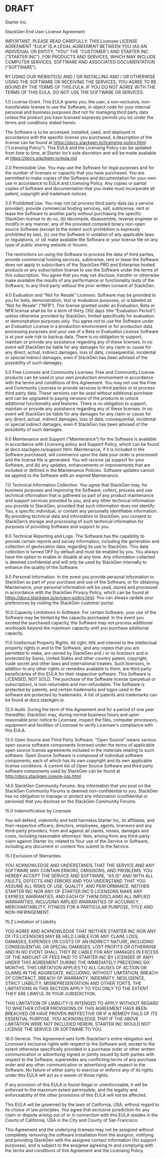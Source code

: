 # DRAFT #

Starter Inc.

StackGen End User License Agreement


IMPORTANT, PLEASE READ CAREFULLY: THIS Licensee LICENSE AGREEMENT “EULA” IS A LEGAL AGREEMENT BETWEEN YOU (AS AN INDIVIDUAL OR ENTITY, “YOU” THE “CUSTOMER”) AND STARTER INC (“STARTER INC”), FOR PRODUCTS AND SERVICES, WHICH MAY INCLUDE COMPUTER SERVICES, SOFTWARE AND ASSOCIATED DOCUMENTATION (“SOFTWARE”).

BY USING OUR WEBSITE(S) AND / OR INSTALLING AND / OR OTHERWISE USING THE SOFTWARE OR RECEIVING THE SERVICES, YOU AGREE TO BE BOUND BY THE TERMS OF THIS EULA.  IF YOU DO NOT AGREE WITH THE TERMS OF THIS EULA, DO NOT USE THE SOFTWARE OR SERVICES.

1.0 License Grant. This EULA grants you, the user, a non-exclusive, non-transferable license to use the Software, in object code for your internal personal and business purposes (but not for managing third party data unless the product you have licensed expressly permits you to) under the terms and conditions stated herein. 

The Software is to be accessed, installed, used, and deployed in accordance with the specific license you purchased, a description of the license can be found at https://docs.stackgen.io/licensing-policy.html (“Licensing Policy”). This EULA and the Licensing Policy can be updated from time to time, at Starter Inc’s sole discretion and will be made available at https://docs.stackgen.io/eula.md

2.0 Permissible Use. You may use the Software for legal purposes and for the number of licenses or capacity that you have purchased. You are permitted to make copies of the Software and documentation for your own use in accordance to EULA and Licensing Policy. Any copies or partial copies of Software and documentation that you make must incorporate all patent, copyright and trademark notices.

3.0 Prohibited Use. You may not (a) process third party data (as a service provider), provide commercial hosting services, sell, sublicense, rent or lease the Software to another party without purchasing the specific StackGen license to do so, (b) decompile, disassemble, reverse engineer or modify in any manner, any of the provided compiled binary non-open source Software (except to the extent such prohibition is expressly prohibited by law), (c) use the Software in violation of any applicable laws or regulations, or (d) make available the Software or your license file on any type of public sharing website or forums. 

The restrictions on using the Software to process the data of third parties, provide commercial hosting services, sublicense, rent or lease the Software does not apply to subscribers of the StackGen PRO and Enterprise hosted products or any subscription license to use the Software under the terms of this subscription. You agree that you may not disclose, transfer or otherwise make available the results of any performance or functionality tests of the Software, to any third party without the prior written consent of StackGen.

4.0 Evaluation and “Not for Resale” Licenses. Software may be provided to you for beta, demonstration, test or evaluation purposes, or is labeled as “Not for Resale” (“NFR”). The license granted under an Evaluation, Beta or NFR license shall be for a term of thirty (30) days (the “Evaluation Period”) unless otherwise provided by StackGen, limited specifically for evaluation or demonstration purposes only. You agree not to use the Software under an Evaluation License in a production environment or for production data processing purposes and your use of a Beta or Evaluation License Software is at your sole risk to backup data. There is no obligation to support, maintain or provide any assistance regarding any of these licenses. In no event will StackGen be liable for any damages for any claim or cause for any direct, actual, indirect damages, loss of data, consequential, incidental or special indirect damages, even if StackGen has been advised of the possibility of such damages.

5.0 Free Licenses and Community Licenses. Free and Community License products can be used in your own production environment in accordance with the terms and conditions of this Agreement. You may not use the Free and Community Licenses to provide services to third parties or to process third party data. These versions can be used without additional purchase and can be upgraded to paying versions of the products to unlock additional functionality and features. There is no obligation to support, maintain or provide any assistance regarding any of these licenses. In no event will StackGen be liable for any damages for any claim or cause for any direct, actual, indirect damages, loss of data, consequential, incidental or special indirect damages, even if StackGen has been advised of the possibility of such damages.      

6.0 Maintenance and Support (“Maintenance”) for the Software is available in accordance with Licensing policy and Support Policy, which can be found at docs.stackgen.io/support.html. Maintenance, if it is included in the Software purchased, will commence upon the date your order is processed and the license file is generated. You will receive (a) support for your Software, and (b) any updates, enhancements or improvements that are included or defined in the Maintenance Policies. Software updates cannot be applied to the Software with an expired Maintenance.      

7.0 Technical Information Collection. You agree that StackGen may, for business purposes and improving the Software, collect, process and use technical information that is gathered as part of any product maintenance and support services provided to you, and any other technical information you provide to StackGen, provided that such information does not identify You, a specific individual, or contain any personally identifiable information. By providing technical data and information to StackGen, you consent to StackGen’s storage and processing of such technical information for purposes of providing Software and support to you. 

8.0 Technical Reporting and Logs. The Software has the capability to provide certain reports and survey information, including the generation and collection of geolocation data, regarding its use to StackGen. This data collection is turned OFF by default and must be enabled by you. You always have the option to enable or disable at any time. Any information collected is deemed confidential and will only be used by StackGen internally to enhance the quality of the Software.

9.0 Personal Information. In the event you provide personal information to StackGen as part of your purchase and use of the Software, or for obtaining Maintenance, your personal information will be used, stored and processed in accordance with the StackGen Privacy Policy, which can be found at https://docs.stackgen.io/privacy-policy.html. You can always update your preferences by visiting the StackGen customer portal. 

10.0 Capacity Limitations in Software. For certain Software, your use of the Software may be limited by the capacity purchased. In the event you exceed the purchased capacity, the Software may not process additional workloads beyond the maximum capacity until you purchase additional capacity.

11.0 Intellectual Property Rights. All right, title and interest to the intellectual property rights in and to the Software, and any copies that you are permitted to make, are owned by StackGen and / or its licensors and is protected by Swiss, United States and other country patent, copyright, trade secret and other laws and international treaties. Such licensors, in addition to any other rights or remedies available to them, are third party beneficiaries of this EULA for their respective software. This Software is LICENSED, NOT SOLD. The purchase of the Software license (perpetual or subscription), is non-returnable and non-refundable. The Software is protected by patents, and certain trademarks and logos used in the software are protected by trademarks. A list of patents and trademarks can be found at docs.stackgen.io. 

12.0 Audit. During the term of this Agreement and for a period of one year thereafter, StackGen may, during normal business hours and upon reasonable prior notice to Licensee, inspect the files, computer processors, equipment and facilities of Licensee to verify Licensee's compliance with this EULA.

13.0 Open Source and Third Party Software. “Open Source” means various open source software components licensed under the terms of applicable open source license agreements included in the materials relating to such software. Open Source Software is composed of individual software components, each of which has its own copyright and its own applicable license conditions. A current list of Open Source Software and third party software components used by StackGen can be found at http://docs.stackgen.io/eula-oss.html.

14.0 StackGen Community Forums. Any information that you post on the StackGen Community Forums is deemed non-confidential to you. StackGen has no obligation to manage or protect any information (confidential or personal) that you disclose on the StackGen Community Forums.

15.0 Indemnification by Licensee

You will defend, indemnify and hold harmless Starter Inc, its affiliates, and their respective officers, directors, employees, agents, licensors and any third-party providers, from and against all claims, losses, damages and costs, including reasonable attorneys’ fees, arising from any third-party claim against Starter Inc related to Your use of the Service or Software, including any document or content You submit to the Service.

15.1 Exclusion of Warranties

YOU ACKNOWLEDGE AND UNDERSTANDS THAT THE SERVICE AND ANY SOFTWARE MAY CONTAIN ERRORS, OMISSIONS, AND PROBLEMS. YOU HEREBY ACCEPT THE SERVICE AND SOFTWARE, "AS IS" AND WITH ALL FAULTS, DEFECTS AND ERRORS AND YOU UNDERSTAND THAT YOU ASSUME ALL RISKS OF USE, QUALITY, AND PERFORMANCE. NEITHER STARTER INC NOR ANY OF STARTER INC'S LICENSORS MAKE ANY EXPRESS WARRANTIES, AND EACH OF THEM DISCLAIMS ALL IMPLIED WARRANTIES, INCLUDING IMPLIED WARRANTIES OF ACCURACY, MERCHANTABILITY, FITNESS FOR A PARTICULAR PURPOSE, TITLE AND NON-INFRINGEMENT.

15.2 Limitation of Liability

YOU AGREE AND ACKNOWLEDGE THAT NEITHER STARTER INC NOR ANY OF ITS LICENSORS MAY BE HELD LIABLE FOR ANY CLAIM, LOSS, DAMAGES, EXPENSES OR COSTS OF AN INDIRECT NATURE, INCLUDING CONSEQUENTIAL OR SPECIAL DAMAGES, LOST PROFITS OR OTHERWISE AND IN NO EVENT SHALL THEY BE LIABLE FOR ANY DAMAGES IN EXCESS OF THE AMOUNT OF FEES PAID TO STARTER INC BY LICENSEE (IF ANY) UNDER THIS AGREEMENT DURING THE IMMEDIATELY PRECEDING SIX MONTHS.  THIS LIMITATION APPLIES TO ALL CAUSES OF ACTION OR CLAIMS IN THE AGGREGATE, INCLUDING, WITHOUT LIMITATION, BREACH OF CONTRACT, BREACH OF WARRANTY, INDEMNITY, NEGLIGENCE, STRICT LIABILITY, MISREPRESENTATION AND OTHER TORTS. THE LIMITATIONS IN THIS SECTION APPLY TO YOU ONLY TO THE EXTENT THEY ARE LAWFUL IN YOUR JURISDICTION.

THIS LIMITATION OF LIABILITY IS INTENDED TO APPLY WITHOUT REGARD TO WHETHER OTHER PROVISIONS OF THIS AGREEMENT HAVE BEEN BREACHED OR HAVE PROVEN INEFFECTIVE OR IF A REMEDY FAILS OF ITS ESSENTIAL PURPOSE. YOU ACKNOWLEDGE THAT IF THE ABOVE LIMITATION WERE NOT INCLUDED HEREIN, STARTER INC WOULD NOT LICENSE THE SERVICE OR SOFTWARE TO YOU.

16.0 General. This Agreement sets forth StackGen's entire obligation and Licensee’s exclusive rights with respect to the Software and, except to the extent otherwise specifically provided in a purchase order or other written communication or advertising signed or jointly issued by both parties with respect to the Software, supersedes any conflicting terms of any purchase order and any other communication or advertising with respect to the Software. No failure of either party to exercise or enforce any of its rights under this EULA will act as a waiver of those rights.

If any provision of this EULA is found illegal or unenforceable, it will be enforced to the maximum extent permissible, and the legality and enforceability of the other provisions of this EULA will not be affected. 

This EULA will be governed by the laws of California, USA, without regard to its choice of law principles. You agree that exclusive jurisdiction for any claim or dispute arising out of or in connection with this EULA resides in the Courts of California, USA in the City and County of San Francisco.

This Agreement and the underlying licenses may not be assigned without completely removing the software installation from the assignor, notifying and providing StackGen with the assignee contact information (for support purposes), and is subject to the assignee agreeing to and complying with the terms and conditions of this Agreement and the Licensing Policy.